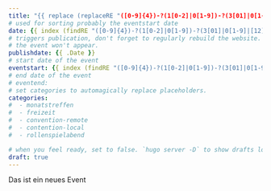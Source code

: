 ```yaml
---
title: "{{ replace (replaceRE "([0-9]{4})-?(1[0-2]|0[1-9])-?(3[01]|0[1-9]|[12][0-9])-?" "" .Name 1) "-" " " | title }}"
# used for sorting probably the eventstart date
date: {{ index (findRE "([0-9]{4})-?(1[0-2]|0[1-9])-?(3[01]|0[1-9]|[12][0-9])" .Name 1) 0}}
# triggers publication, don't forget to regularly rebuild the website. Must be set if `date` is in the future or else 
# the event won't appear.
publishdate: {{ .Date }}
# start date of the event
eventstart: {{ index (findRE "([0-9]{4})-?(1[0-2]|0[1-9])-?(3[01]|0[1-9]|[12][0-9])" .Name 1) 0}}
# end date of the event
# eventend: 
# set categories to automagically replace placeholders.
categories:
#  - monatstreffen 
#  - freizeit
#  - convention-remote
#  - contention-local
#  - rollenspielabend

# when you feel ready, set to false. `hugo server -D` to show drafts locally.
draft: true
---
```


Das ist ein neues Event